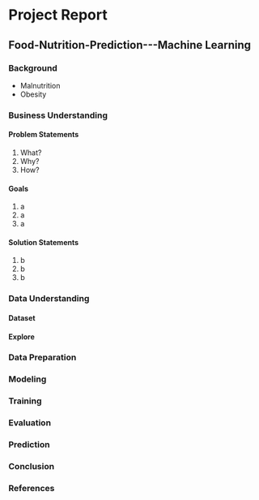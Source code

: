 # Project Report
## Food-Nutrition-Prediction---Machine Learning
### __Background__ 
  * Malnutrition
  * Obesity

### __Business Understanding__
#### Problem Statements
  1. What?
  2. Why?
  3. How?
#### Goals
  1. a
  2. a
  3. a
#### Solution Statements
  1. b
  2. b
  3. b

### __Data Understanding__
#### Dataset

#### Explore

### __Data Preparation__

### __Modeling__

### __Training__

### __Evaluation__

### __Prediction__

### __Conclusion__

### __References__

